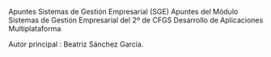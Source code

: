 Apuntes Sistemas de Gestión Empresarial (SGE) 
Apuntes del Módulo Sistemas de Gestión Empresarial del 2º de CFGS Desarrollo de Aplicaciones Multiplataforma

Autor principal : Beatriz Sánchez García.

